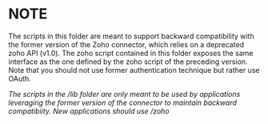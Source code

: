 # NOTE
The scripts in this folder are meant to support backward compatibility with the former version of the Zoho connector, which relies on a deprecated zoho API (v1.0). The zoho script contained in this folder exposes the same interface as the one defined by the zoho script of the preceding version. 
Note that you should not use former authentication technique but rather use OAuth.

*The scripts in the /lib folder are only meant to be used by applications leveraging the former version of the connector to maintain backward compatibiity. 
New applications should use /zoho*
